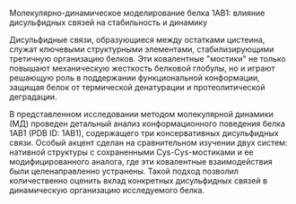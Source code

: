 Молекулярно-динамическое моделирование белка 1AB1: влияние дисульфидных связей на стабильность и динамику

Дисульфидные связи, образующиеся между остатками цистеина, служат ключевыми структурными элементами, стабилизирующими третичную организацию белков. 
Эти ковалентные "мостики" не только повышают механическую жесткость белковой глобулы, но и играют решающую роль в поддержании функциональной конформации,
защищая белок от термической денатурации и протеолитической деградации.

В представленном исследовании методом молекулярной динамики (МД) проведен детальный анализ конформационного поведения белка 1AB1 (PDB ID: 1AB1), 
содержащего три консервативных дисульфидных связи. Особый акцент сделан на сравнительном изучении двух систем: нативной структуры с сохраненными 
Cys-Cys-мостиками и ее модифицированного аналога, где эти ковалентные взаимодействия были целенаправленно устранены. Такой подход позволил 
количественно оценить вклад конкретных дисульфидных связей в динамическую организацию исследуемого белка.
